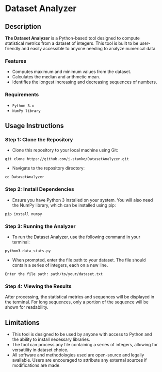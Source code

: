 # Dataset Analyzer

## Description

**The Dataset Analyzer** is a Python-based tool designed to compute statistical metrics from a dataset of integers. This
tool is built to be user-friendly and easily accessible to anyone needing to analyze numerical data.

### Features

- Computes maximum and minimum values from the dataset.
- Calculates the median and arithmetic mean.
- Identifies the longest increasing and decreasing sequences of numbers.

### Requirements

- `Python 3.x`
- `NumPy library`

## Usage Instructions

### Step 1: Clone the Repository

- Clone this repository to your local machine using Git:

```commandline
git clone https://github.com/i-stanko/DatasetAnalyzer.git
```

- Navigate to the repository directory:

```commandline
cd DatasetAnalyzer
```

### Step 2: Install Dependencies

- Ensure you have Python 3 installed on your system. You will also need the NumPy library, which can be installed using
  pip:

```commandline
pip install numpy
```

### Step 3: Running the Analyzer

- To run the Dataset Analyzer, use the following command in your terminal:

```commandline
python3 data_stats.py
```

- When prompted, enter the file path to your dataset. The file should contain a series of integers, each on a new line.

```commandline
Enter the file path: path/to/your/dataset.txt
```

### Step 4: Viewing the Results

After processing, the statistical metrics and sequences will be displayed in the terminal. For long sequences, only a
portion of the sequence will be shown for readability.

## Limitations

- This tool is designed to be used by anyone with access to Python and the ability to install necessary libraries.
- The tool can process any file containing a series of integers, allowing for versatility in dataset choice.
- All software and methodologies used are open-source and legally available. Users are encouraged to attribute any
  external sources if modifications are made.
